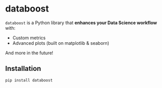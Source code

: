 # databoost

`databoost` is a Python library that **enhances your Data Science workflow** with:

- Custom metrics
- Advanced plots (built on matplotlib & seaborn)

And more in the future!

## Installation

```bash
pip install databoost
```